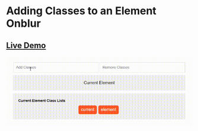 # Adding Classes to an Element Onblur

## [Live Demo](https://aouadyoucef.github.io/Adding-And-Removing-Classes/)

![](assets/demo.gif)
